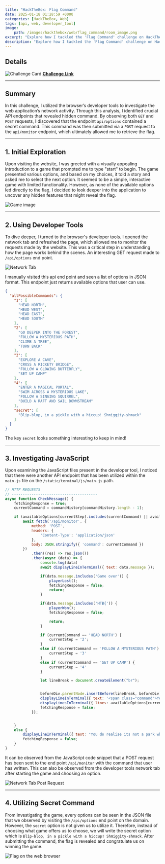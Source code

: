 ```yaml
---
title: "HackTheBox: Flag Command" 
date: 2025-01-18 01:28:59 +0000
categories: [HackTheBox, Web]
tags: [api, web, developer_tool]
image:
    path: /images/hackthebox/web/flag_command/room_image.png
excerpt: "Explore how I tackled the 'Flag Command' challenge on HackTheBox!"
description: "Explore how I tackled the 'Flag Command' challenge on HackTheBox!"
---
```


## Details
![Challenge Card](/images/hackthebox/web/flag_command/info_card.png)
[**Challenge Link**](https://app.hackthebox.com/challenges/Flag%2520Command)

---

## Summary

In this challenge, I utilized the browser’s developer tools to investigate the web application’s network activity. Through this analysis, I identified crucial API endpoints that revealed hidden command. By observing both `GET` and `POST` requests, I discovered that the endpoint `api/options` contained a secret command. This command was then submitted via a `POST` request to the `api/monitor` endpoint, which ultimately allowed me to retrieve the flag.


---

## 1. Initial Exploration

Upon visiting the website, I was greeted with a visually appealing introduction to a game that prompted me to type "start" to begin. The game presented various options, and based on my choices, it told a story and asked me to select the next option. It seemed to be a simple, interactive game with limited functionality. However, as none of the available options led directly to the flag, I decided to look deeper into the application to uncover any hidden features that might reveal the flag.

![Game image](/images/hackthebox/web/flag_command/initial_exploration.png)

---

## 2. Using Developer Tools

To dive deeper, I turned to the browser's developer tools. I opened the network tab and refreshed the page, which allowed me to monitor the requests made by the website. This was a critical step in understanding how the page works behind the scenes. An interesting GET request made to `/api/options` end point.

![Network Tab](/images/hackthebox/web/flag_command/developer_tool.png)

I manually visited this api end point and seen a list of options in JSON format. This endpoint just returns available options that user can use.

```json
{
  "allPossibleCommands": {
    "1": [
      "HEAD NORTH",
      "HEAD WEST",
      "HEAD EAST",
      "HEAD SOUTH"
    ],
    "2": [
      "GO DEEPER INTO THE FOREST",
      "FOLLOW A MYSTERIOUS PATH",
      "CLIMB A TREE",
      "TURN BACK"
    ],
    "3": [
      "EXPLORE A CAVE",
      "CROSS A RICKETY BRIDGE",
      "FOLLOW A GLOWING BUTTERFLY",
      "SET UP CAMP"
    ],
    "4": [
      "ENTER A MAGICAL PORTAL",
      "SWIM ACROSS A MYSTERIOUS LAKE",
      "FOLLOW A SINGING SQUIRREL",
      "BUILD A RAFT AND SAIL DOWNSTREAM"
    ],
    "secret": [
      "Blip-blop, in a pickle with a hiccup! Shmiggity-shmack"
    ]
  }
}
```
The key `secret` looks something interesting to keep in mind!

---

## 3. Investigating JavaScript

Upon examining the JavaScript files present in the developer tool, I noticed that there were another API endpoint that has been utilized within the `main.js` file on the ```/static/terminal/js/main.js``` path.

```javascript
// HTTP REQUESTS
// ---------------------------------------
async function CheckMessage() {
    fetchingResponse = true;
    currentCommand = commandHistory[commandHistory.length - 1];

    if (availableOptions[currentStep].includes(currentCommand) || availableOptions['secret'].includes(currentCommand)) {
        await fetch('/api/monitor', {
            method: 'POST',
            headers: {
                'Content-Type': 'application/json'
            },
            body: JSON.stringify({ 'command': currentCommand })
        })
            .then((res) => res.json())
            .then(async (data) => {
                console.log(data)
                await displayLineInTerminal({ text: data.message });

                if(data.message.includes('Game over')) {
                    playerLost();
                    fetchingResponse = false;
                    return;
                }

                if(data.message.includes('HTB{')) {
                    playerWon();
                    fetchingResponse = false;

                    return;
                }

                if (currentCommand == 'HEAD NORTH') {
                    currentStep = '2';
                }
                else if (currentCommand == 'FOLLOW A MYSTERIOUS PATH') {
                    currentStep = '3'
                }
                else if (currentCommand == 'SET UP CAMP') {
                    currentStep = '4'
                }

                let lineBreak = document.createElement("br");


                beforeDiv.parentNode.insertBefore(lineBreak, beforeDiv);
                displayLineInTerminal({ text: '<span class="command">You have 4 options!</span>' })
                displayLinesInTerminal({ lines: availableOptions[currentStep] })
                fetchingResponse = false;
            });


    }
    else {
        displayLineInTerminal({ text: "You do realise its not a park where you can just play around and move around pick from options how are hard it is for you????" });
        fetchingResponse = false;
    }
}
```

It can be observed from the JavaScript code snippet that a POST request has been sent to the end point `/api/monitor` with the command that user has written. This can also be observed from the developer tools network tab after starting the game and choosing an option. 

![Network Tab Post Request](/images/hackthebox/web/flag_command/developer_tool_post_req.png)

---

## 4. Utilizing Secret Command

From investigating the game, every options can be seen in the JSON file that we observed by visiting the `/api/options` end point on the domain. However, the `secret` option is not given us to utilize it. Therefore, instead of choosing what game offers us to choose, we will write the secret option which is `Blip-blop, in a pickle with a hiccup! Shmiggity-shmack`. After submitting the command, the flag is revealed and congratulate us on winning the game.

![Flag on the web browser](/images/hackthebox/web/flag_command/flag_from_browser.png)



